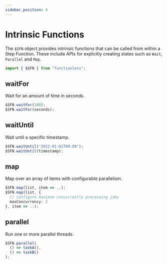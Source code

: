 ```yaml
---
sidebar_position: 4
---
```


# Intrinsic Functions

The `$SFN` object provides intrinsic functions that can be called from within a Step Function. These include APIs for explicitly creating states such as `Wait`, `Parallel` and `Map`.

```ts
import { $SFN } from "functionless";
```

## waitFor

Wait for an amount of time in seconds.

```ts
$SFN.waitFor(100);
$SFN.waitFor(seconds);
```

## waitUntil

Wait until a specific timestamp.

```ts
$SFN.waitUntil("2022-01-01T00:00");
$SFN.waitUntil(timestamp);
```

## map

Map over an array of items with configurable parallelism.

```ts
$SFN.map(list, item => ..);
$SFN.map(list, {
  // configure maximum concurrently processing jobs
  maxConcurrency: 2
}, item => ..);
```

## parallel

Run one or more parallel threads.

```ts
$SFN.parallel(
  () => taskA(),
  () => taskB()
);
```
